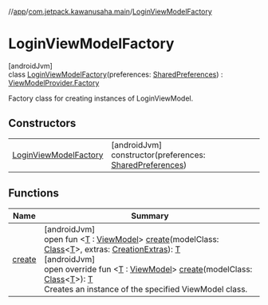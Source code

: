 //[app](../../../index.md)/[com.jetpack.kawanusaha.main](../index.md)/[LoginViewModelFactory](index.md)

# LoginViewModelFactory

[androidJvm]\
class [LoginViewModelFactory](index.md)(preferences: [SharedPreferences](https://developer.android.com/reference/kotlin/android/content/SharedPreferences.html)) : [ViewModelProvider.Factory](https://developer.android.com/reference/kotlin/androidx/lifecycle/ViewModelProvider.Factory.html)

Factory class for creating instances of LoginViewModel.

## Constructors

| | |
|---|---|
| [LoginViewModelFactory](-login-view-model-factory.md) | [androidJvm]<br>constructor(preferences: [SharedPreferences](https://developer.android.com/reference/kotlin/android/content/SharedPreferences.html)) |

## Functions

| Name | Summary |
|---|---|
| [create](../-main-view-model-factory/index.md#79759200%2FFunctions%2F-912451524) | [androidJvm]<br>open fun &lt;[T](../-main-view-model-factory/index.md#79759200%2FFunctions%2F-912451524) : [ViewModel](https://developer.android.com/reference/kotlin/androidx/lifecycle/ViewModel.html)&gt; [create](../-main-view-model-factory/index.md#79759200%2FFunctions%2F-912451524)(modelClass: [Class](https://developer.android.com/reference/kotlin/java/lang/Class.html)&lt;[T](../-main-view-model-factory/index.md#79759200%2FFunctions%2F-912451524)&gt;, extras: [CreationExtras](https://developer.android.com/reference/kotlin/androidx/lifecycle/viewmodel/CreationExtras.html)): [T](../-main-view-model-factory/index.md#79759200%2FFunctions%2F-912451524)<br>[androidJvm]<br>open override fun &lt;[T](create.md) : [ViewModel](https://developer.android.com/reference/kotlin/androidx/lifecycle/ViewModel.html)&gt; [create](create.md)(modelClass: [Class](https://developer.android.com/reference/kotlin/java/lang/Class.html)&lt;[T](create.md)&gt;): [T](create.md)<br>Creates an instance of the specified ViewModel class. |
